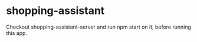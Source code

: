 # shopping-assistant
Checkout shopping-assistant-server and run npm start on it, before running this app.
